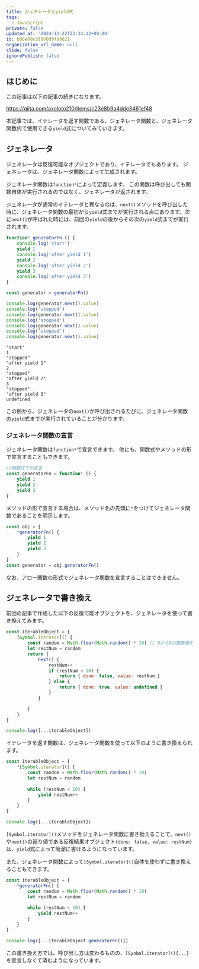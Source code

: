 ```yaml
---
title: ジェネレータとyield式
tags:
  - JavaScript
private: false
updated_at: '2024-12-22T22:34:12+09:00'
id: bd6e08c21008d9fb8621
organization_url_name: null
slide: false
ignorePublish: false
---
```

## はじめに
この記事は以下の記事の続きになります。

https://qiita.com/axoloto210/items/c23e8b9a4dde3461ef48

本記事では、イテレータを返す関数である、ジェネレータ関数と、ジェネレータ関数内で使用できる`yield`式についてみていきます。

## ジェネレータ
ジェネレータは反復可能なオブジェクトであり、イテレータでもあります。
ジェネレータは、ジェネレータ関数によって生成されます。

ジェネレータ関数は`function*`によって定義します。
この関数は呼び出しても関数自体が実行されるのではなく、ジェネレータが返されます。

ジェネレータが通常のイテレータと異なるのは、`next()`メソッドを呼び出した時に、ジェネレータ関数の最初から`yield`式までが実行される点にあります。次に`next()`が呼ばれた時には、前回の`yield`の後からその次の`yield`式までが実行されます。

```js
function* generatorFn () {
    console.log('start')
    yield 1
    console.log('after yield 1')
    yield 2
    console.log('after yield 2')
    yield 3
    console.log('after yield 3')
}

const generator = generatorFn()

console.log(generator.next().value)
console.log('stopped')
console.log(generator.next().value)
console.log('stopped')
console.log(generator.next().value)
console.log('stopped')
console.log(generator.next().value)
```
```
"start" 
1 
"stopped" 
"after yield 1" 
2 
"stopped" 
"after yield 2" 
3 
"stopped" 
"after yield 3" 
undefined 
```
この例から、ジェネレータの`next()`が呼び出されるたびに、ジェネレータ関数の`yield`式までが実行されていることが分かります。

### ジェネレータ関数の宣言
ジェネレータ関数は`function*`で宣言できます。
他にも、関数式やメソッドの形で宣言することもできます。
```js
//関数式での宣言
const generatorFn = function* () {
    yield 1
    yield 2
    yield 3
}
```
メソッドの形で宣言する場合は、メソッド名の先頭に`*`をつけてジェネレータ関数であることを明示します。
```js
const obj = {
    *generatorFn() {
        yield 1
        yield 2
        yield 3
    }
}
const generator = obj.generatorFn()
```
なお、アロー関数の形式でジェネレータ関数を宣言することはできません。

## ジェネレータで書き換え
前回の記事で作成した以下の反復可能オブジェクトを、ジェネレータを使って書き換えてみます。
```js
const iterableObject = {
    [Symbol.iterator]() {
        const random = Math.floor(Math.random() * 10) // 0から9の整数値をランダムに生成
        let restNum = random
        return {
            next() {
                restNum++
                if (restNum < 10) {
                    return { done: false, value: restNum }
                } else {
                    return { done: true, value: undefined }
                }
            }

        }
    }
}

console.log([...iterableObject])
```
イテレータを返す関数は、ジェネレータ関数を使って以下のように書き換えられます。
```js
const iterableObject = {
    *[Symbol.iterator]() {
        const random = Math.floor(Math.random() * 10) 
        let restNum = random
        
        while (restNum < 10) {
            yield restNum++
        }
    }
}

console.log([...iterableObject])
```
`[Symbol.iterator]()`メソッドをジェネレータ関数に書き換えることで、`next()`や`next()`の返り値である反復結果オブジェクト`{done: false, value: restNum}`は、`yield`式によって簡潔に書けるようになっています。

また、ジェネレータ関数によって`[Symbol.iterator]()`自体を使わずに書き換えることもできます。
```js
const iterableObject = {
    *generatorFn() {
        const random = Math.floor(Math.random() * 10) 
        let restNum = random
        
        while (restNum < 10) {
            yield restNum++
        }
    }
}

console.log([...iterableObject.generatorFn()])
```
この書き換え方では、呼び出し方は変わるものの、`[Synbol.iterator](){...}`を宣言しなくて済むようになっています。
